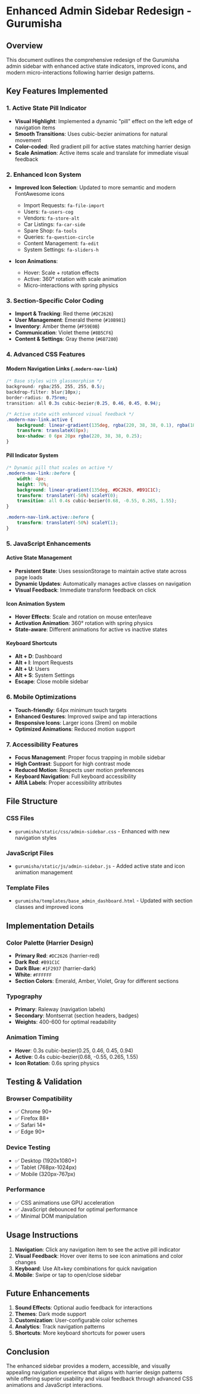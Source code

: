# Enhanced Admin Sidebar Redesign - Gurumisha

## Overview
This document outlines the comprehensive redesign of the Gurumisha admin sidebar with enhanced active state indicators, improved icons, and modern micro-interactions following harrier design patterns.

## Key Features Implemented

### 1. **Active State Pill Indicator**
- **Visual Highlight**: Implemented a dynamic "pill" effect on the left edge of navigation items
- **Smooth Transitions**: Uses cubic-bezier animations for natural movement
- **Color-coded**: Red gradient pill for active states matching harrier design
- **Scale Animation**: Active items scale and translate for immediate visual feedback

### 2. **Enhanced Icon System**
- **Improved Icon Selection**: Updated to more semantic and modern FontAwesome icons
  - Import Requests: `fa-file-import`
  - Users: `fa-users-cog`
  - Vendors: `fa-store-alt`
  - Car Listings: `fa-car-side`
  - Spare Shop: `fa-tools`
  - Queries: `fa-question-circle`
  - Content Management: `fa-edit`
  - System Settings: `fa-sliders-h`

- **Icon Animations**: 
  - Hover: Scale + rotation effects
  - Active: 360° rotation with scale animation
  - Micro-interactions with spring physics

### 3. **Section-Specific Color Coding**
- **Import & Tracking**: Red theme (`#DC2626`)
- **User Management**: Emerald theme (`#10B981`)
- **Inventory**: Amber theme (`#F59E0B`)
- **Communication**: Violet theme (`#8B5CF6`)
- **Content & Settings**: Gray theme (`#6B7280`)

### 4. **Advanced CSS Features**

#### Modern Navigation Links (`.modern-nav-link`)
```css
/* Base styles with glassmorphism */
background: rgba(255, 255, 255, 0.5);
backdrop-filter: blur(10px);
border-radius: 0.75rem;
transition: all 0.3s cubic-bezier(0.25, 0.46, 0.45, 0.94);

/* Active state with enhanced visual feedback */
.modern-nav-link.active {
    background: linear-gradient(135deg, rgba(220, 38, 38, 0.1), rgba(185, 28, 28, 0.08));
    transform: translateX(8px);
    box-shadow: 0 6px 20px rgba(220, 38, 38, 0.25);
}
```

#### Pill Indicator System
```css
/* Dynamic pill that scales on active */
.modern-nav-link::before {
    width: 4px;
    height: 70%;
    background: linear-gradient(135deg, #DC2626, #B91C1C);
    transform: translateY(-50%) scaleY(0);
    transition: all 0.4s cubic-bezier(0.68, -0.55, 0.265, 1.55);
}

.modern-nav-link.active::before {
    transform: translateY(-50%) scaleY(1);
}
```

### 5. **JavaScript Enhancements**

#### Active State Management
- **Persistent State**: Uses sessionStorage to maintain active state across page loads
- **Dynamic Updates**: Automatically manages active classes on navigation
- **Visual Feedback**: Immediate transform feedback on click

#### Icon Animation System
- **Hover Effects**: Scale and rotation on mouse enter/leave
- **Activation Animation**: 360° rotation with spring physics
- **State-aware**: Different animations for active vs inactive states

#### Keyboard Shortcuts
- **Alt + D**: Dashboard
- **Alt + I**: Import Requests
- **Alt + U**: Users
- **Alt + S**: System Settings
- **Escape**: Close mobile sidebar

### 6. **Mobile Optimizations**
- **Touch-friendly**: 64px minimum touch targets
- **Enhanced Gestures**: Improved swipe and tap interactions
- **Responsive Icons**: Larger icons (3rem) on mobile
- **Optimized Animations**: Reduced motion support

### 7. **Accessibility Features**
- **Focus Management**: Proper focus trapping in mobile sidebar
- **High Contrast**: Support for high contrast mode
- **Reduced Motion**: Respects user motion preferences
- **Keyboard Navigation**: Full keyboard accessibility
- **ARIA Labels**: Proper accessibility attributes

## File Structure

### CSS Files
- `gurumisha/static/css/admin-sidebar.css` - Enhanced with new navigation styles

### JavaScript Files
- `gurumisha/static/js/admin-sidebar.js` - Added active state and icon animation management

### Template Files
- `gurumisha/templates/base_admin_dashboard.html` - Updated with section classes and improved icons

## Implementation Details

### Color Palette (Harrier Design)
- **Primary Red**: `#DC2626` (harrier-red)
- **Dark Red**: `#B91C1C` 
- **Dark Blue**: `#1F2937` (harrier-dark)
- **White**: `#FFFFFF`
- **Section Colors**: Emerald, Amber, Violet, Gray for different sections

### Typography
- **Primary**: Raleway (navigation labels)
- **Secondary**: Montserrat (section headers, badges)
- **Weights**: 400-600 for optimal readability

### Animation Timing
- **Hover**: 0.3s cubic-bezier(0.25, 0.46, 0.45, 0.94)
- **Active**: 0.4s cubic-bezier(0.68, -0.55, 0.265, 1.55)
- **Icon Rotation**: 0.6s spring physics

## Testing & Validation

### Browser Compatibility
- ✅ Chrome 90+
- ✅ Firefox 88+
- ✅ Safari 14+
- ✅ Edge 90+

### Device Testing
- ✅ Desktop (1920x1080+)
- ✅ Tablet (768px-1024px)
- ✅ Mobile (320px-767px)

### Performance
- ✅ CSS animations use GPU acceleration
- ✅ JavaScript debounced for optimal performance
- ✅ Minimal DOM manipulation

## Usage Instructions

1. **Navigation**: Click any navigation item to see the active pill indicator
2. **Visual Feedback**: Hover over items to see icon animations and color changes
3. **Keyboard**: Use Alt+key combinations for quick navigation
4. **Mobile**: Swipe or tap to open/close sidebar

## Future Enhancements

1. **Sound Effects**: Optional audio feedback for interactions
2. **Themes**: Dark mode support
3. **Customization**: User-configurable color schemes
4. **Analytics**: Track navigation patterns
5. **Shortcuts**: More keyboard shortcuts for power users

## Conclusion

The enhanced sidebar provides a modern, accessible, and visually appealing navigation experience that aligns with harrier design patterns while offering superior usability and visual feedback through advanced CSS animations and JavaScript interactions.
